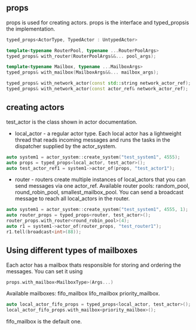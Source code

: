 props
---
props is used for creating actors. props is the interface and typed_propsis the implementation.

```c++
typed_props<ActorType, TypedActor : UntypedActor>

template<typename RouterPool, typename ...RouterPoolArgs>
typed_props& with_router(RouterPoolArgs&&... pool_args);

template<typename Mailbox, typename ...MailboxArgs>
typed_props& with_mailbox(MailboxArgs&&... mailbox_args);

typed_props& with_network_actor(const std::string network_actor_ref);
typed_props& with_network_actor(const actor_ref& network_actor_ref);
```

creating actors
---
test_actor is the class shown in actor documentation.

* local_actor - a regular actor type. Each local actor has a lightweight thread that reads incoming messages and runs the tasks in the dispatcher supplied by the actor_system.
```c++
auto system1 = actor_system::create_system("test_system1", 4555);
auto props = typed_props<local_actor, test_actor>();
auto test_actor_ref1 = system1->actor_of(props, "test_actor1");
```
* router - routers create multiple instances of local_actors that you can send messages via one actor_ref.
Available router pools:
  random_pool,
  round_robin_pool,
  smallest_mailbox_pool.
You can send a broadcast message to reach all local_actors in the router.
```c++
auto system1 = actor_system::create_system("test_system1", 4555, 1);
auto router_props = typed_props<router, test_actor>();
router_props.with_router<round_robin_pool>(4);
auto r1 = system1->actor_of(router_props, "test_router1");
r1.tell(broadcast<int>(88));
```

Using different types of mailboxes
---

Each actor has a mailbox thats responsible for storing and ordering the messages. You can set it using
```c++
props.with_mailbox<MailboxType>(Args...)
```
Available mailboxes:
  fifo_mailbox
  lifo_mailbox
  priority_mailbox.
```c++
auto local_actor_fifo_props = typed_props<local_actor, test_actor>();
local_actor_fifo_props.with_mailbox<priority_mailbox>();
```
fifo_mailbox is the default one.
